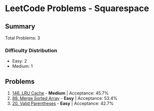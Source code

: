 # LeetCode Problems - Squarespace

## Summary
Total Problems: 3

### Difficulty Distribution

- Easy: 2
- Medium: 1

## Problems

1. [146. LRU Cache](https://leetcode.com/problems/lru-cache/) - **Medium** | Acceptance: 45.7%
2. [88. Merge Sorted Array](https://leetcode.com/problems/merge-sorted-array/) - **Easy** | Acceptance: 53.4%
3. [20. Valid Parentheses](https://leetcode.com/problems/valid-parentheses/) - **Easy** | Acceptance: 42.7%